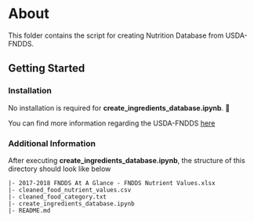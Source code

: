 # About

This folder contains the script for creating Nutrition Database from USDA-FNDDS.

## Getting Started

### Installation

No installation is required for **create_ingredients_database.ipynb**. 🎉

You can find more information regarding the USDA-FNDDS [here](https://fdc.nal.usda.gov/download-datasets.html)

### Additional Information

After executing **create_ingredients_database.ipynb**, the structure of this directory should look like below

```
|- 2017-2018 FNDDS At A Glance - FNDDS Nutrient Values.xlsx
|- cleaned_food_nutrient_values.csv
|- cleaned_food_category.txt
|- create_ingredients_database.ipynb
|- README.md
```


